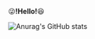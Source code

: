 :stuck_out_tongue_winking_eye:**!Hello!**:laughing: 
  
![Anurag's GitHub stats](https://github-readme-stats.vercel.app/api?username=kihyuny)
